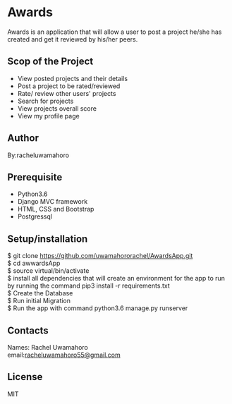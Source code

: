 # Awards
Awards is an application that will allow a user to post a project he/she has created and get it reviewed by his/her peers.

## Scop of the Project
- View posted projects and their details<br/>
- Post a project to be rated/reviewed<br/>
- Rate/ review other users' projects<br/>
- Search for projects<br/>
- View projects overall score<br/>
- View my profile page<br/>

## Author
By:racheluwamahoro


## Prerequisite
- Python3.6 <br>
- Django MVC framework<br>
- HTML, CSS and Bootstrap<br>
- Postgressql<br>

## Setup/installation
$ git clone https://github.com/uwamahororachel/AwardsApp.git <br>
$ cd awwardsApp <br>
$ source virtual/bin/activate <br>
$ install all dependencies that will create an environment for the app to run by running the command pip3 install -r requirements.txt <br>
$ Create the Database <br>
$ Run initial Migration<br>
$ Run the app with command python3.6 manage.py runserver

## Contacts
Names: Rachel Uwamahoro</br>
email:racheluwamahoro55@gmail.com
## License
MIT
